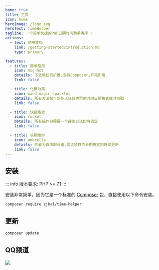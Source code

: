 ```yaml
---
home: true
title: 主页
icon: home
heroImage: /logo.svg
heroText: TimeHelper
tagline: 一个简单快捷的PHP日期时间助手类库 ✨
actions:
  - text: 使用文档
    link: /getting-started/introduction.md
    type: primary

features:
  - title: 简单易用
    icon: mug-hot
    details: 不依赖任何扩展,支持Composer,开箱即用
    link: false

  - title: 化繁为简
    icon: wand-magic-sparkles
    details: 所有方法都可以传入任意类型的时间日期格式或时间戳
    link: false

  - title: 快捷高效
    icon: rocket
    details: 所有操作只需要一个静态方法即可搞定
    link: false

  - title: 长期维护
    icon: umbrella
    details: 作者为自由职业者,保证项目的长期稳定和持续更新
    link: false
---
```


## 安装

::: info
版本要求: PHP >= 7.1
:::

安装非常简单，因为它是一个标准的 [Composer](https://getcomposer.org/) 包，直接使用以下命令安装。

```bash
composer require zjkal/time-helper
```

## 更新
```bash
composer update
```

## QQ频道
<a href="https://pd.qq.com/s/7h2hvcuxs">
  <img src="https://static.0x1.site/qrcode-qqpd.png" />
</a>


<!-- markdownlint-disable -->
